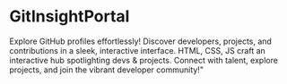 # GitInsightPortal
 Explore GitHub profiles effortlessly! Discover developers, projects, and contributions in a sleek, interactive interface. HTML, CSS, JS craft an interactive hub spotlighting devs &amp; projects. Connect with talent, explore projects, and join the vibrant developer community!"
